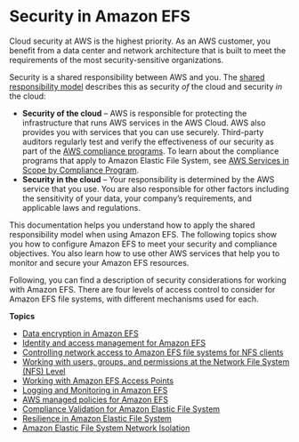 # Security in Amazon EFS<a name="security-considerations"></a>

Cloud security at AWS is the highest priority\. As an AWS customer, you benefit from a data center and network architecture that is built to meet the requirements of the most security\-sensitive organizations\.

Security is a shared responsibility between AWS and you\. The [shared responsibility model](http://aws.amazon.com/compliance/shared-responsibility-model/) describes this as security *of* the cloud and security *in* the cloud:
+ **Security of the cloud** – AWS is responsible for protecting the infrastructure that runs AWS services in the AWS Cloud\. AWS also provides you with services that you can use securely\. Third\-party auditors regularly test and verify the effectiveness of our security as part of the [AWS compliance programs](http://aws.amazon.com/compliance/programs/)\. To learn about the compliance programs that apply to Amazon Elastic File System, see [AWS Services in Scope by Compliance Program](http://aws.amazon.com/compliance/services-in-scope/)\.
+ **Security in the cloud** – Your responsibility is determined by the AWS service that you use\. You are also responsible for other factors including the sensitivity of your data, your company’s requirements, and applicable laws and regulations\. 

This documentation helps you understand how to apply the shared responsibility model when using Amazon EFS\. The following topics show you how to configure Amazon EFS to meet your security and compliance objectives\. You also learn how to use other AWS services that help you to monitor and secure your Amazon EFS resources\. 

Following, you can find a description of security considerations for working with Amazon EFS\. There are four levels of access control to consider for Amazon EFS file systems, with different mechanisms used for each\.

**Topics**
+ [Data encryption in Amazon EFS](encryption.md)
+ [Identity and access management for Amazon EFS](auth-and-access-control.md)
+ [Controlling network access to Amazon EFS file systems for NFS clients](NFS-access-control-efs.md)
+ [Working with users, groups, and permissions at the Network File System \(NFS\) Level](accessing-fs-nfs-permissions.md)
+ [Working with Amazon EFS Access Points](efs-access-points.md)
+ [Logging and Monitoring in Amazon EFS](logging-monitoring.md)
+ [AWS managed policies for Amazon EFS](security-iam-awsmanpol.md)
+ [Compliance Validation for Amazon Elastic File System](SERVICENAME-compliance.md)
+ [Resilience in Amazon Elastic File System](disaster-recovery-resiliency.md)
+ [Amazon Elastic File System Network Isolation](network-isolation.md)